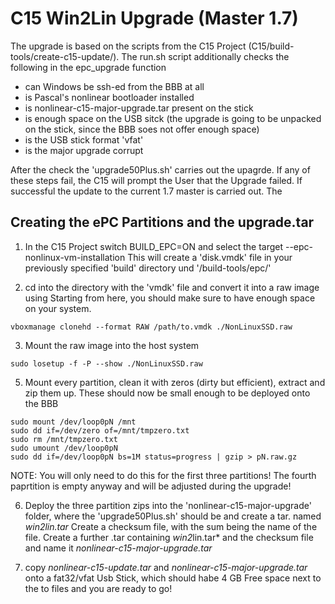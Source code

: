# C15 Win2Lin Upgrade (Master 1.7)

The upgrade is based on the scripts from the C15 Project (C15/build-tools/create-c15-update/).
The run.sh script additionally checks the following in the epc_upgrade function
- can Windows be ssh-ed from the BBB at all
- is Pascal's nonlinear bootloader installed
- is nonlinear-c15-major-upgrade.tar present on the stick
- is enough space on the USB sitck (the upgrade is going to be unpacked on the stick, since the BBB soes not offer enough space)
- is the USB stick format 'vfat'
- is the major upgrade corrupt

After the check the 'upgrade50Plus.sh' carries out the upagrde. If any of these steps fail, the C15 will prompt the User that the Upgrade failed. If successful the update to the current 1.7 master is carried out. The 

## Creating the ePC Partitions and the upgrade.tar 
1) In the C15 Project switch BUILD_EPC=ON and select the target --epc-nonlinux-vm-installation
This will create a 'disk.vmdk' file in your previously specified 'build' directory und '/build-tools/epc/'

2) cd into the directory with the 'vmdk' file and convert it into a raw image using
Starting from here, you should make sure to have enough space on your system.
```
vboxmanage clonehd --format RAW /path/to.vmdk ./NonLinuxSSD.raw
```
3) Mount the raw image into the host system
```
sudo losetup -f -P --show ./NonLinuxSSD.raw
```
5) Mount every partition, clean it with zeros (dirty but efficient), extract and zip them up.
These should now be small enough to be deployed onto the BBB
```
sudo mount /dev/loop0pN /mnt
sudo dd if=/dev/zero of=/mnt/tmpzero.txt
sudo rm /mnt/tmpzero.txt
sudo umount /dev/loop0pN
sudo dd if=/dev/loop0pN bs=1M status=progress | gzip > pN.raw.gz
```
NOTE: You will only need to do this for the first three partitions! The fourth paprtition is empty anyway and will be adjusted during the upgrade!

6) Deploy the three partition zips into the 'nonlinear-c15-major-upgrade' folder, where the 'upgrade50Plus.sh' should be and create a tar. named *win2lin.tar*
Create a checksum file, with the sum being the name of the file. Create a further .tar containing *win2*lin.tar* and the checksum file and name it *nonlinear-c15-major-upgrade.tar*

7) copy *nonlinear-c15-update.tar* and *nonlinear-c15-major-upgrade.tar* onto a fat32/vfat Usb Stick, which should habe 4 GB Free space next to the to files and you are ready to go!
